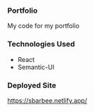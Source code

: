 ### Portfolio
My code for my portfolio 

### Technologies Used
- React
- Semantic-UI

### Deployed Site 
https://sbarbee.netlify.app/